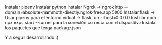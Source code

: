 Instalar pipenv
Instalar python
Instalar Ngrok -> ngrok http --domain=absolute-mammoth-directly.ngrok-free.app 5000
Instalar flask -> Usar pipenv para el entorno virtual -> flask run --host=0.0.0.0
Instalar npm
npx expo start --tunnel para la conexión correcta con el dispositivo
Instalar los paquetes que tenga package.json

Y a seguir desarrollando :)
